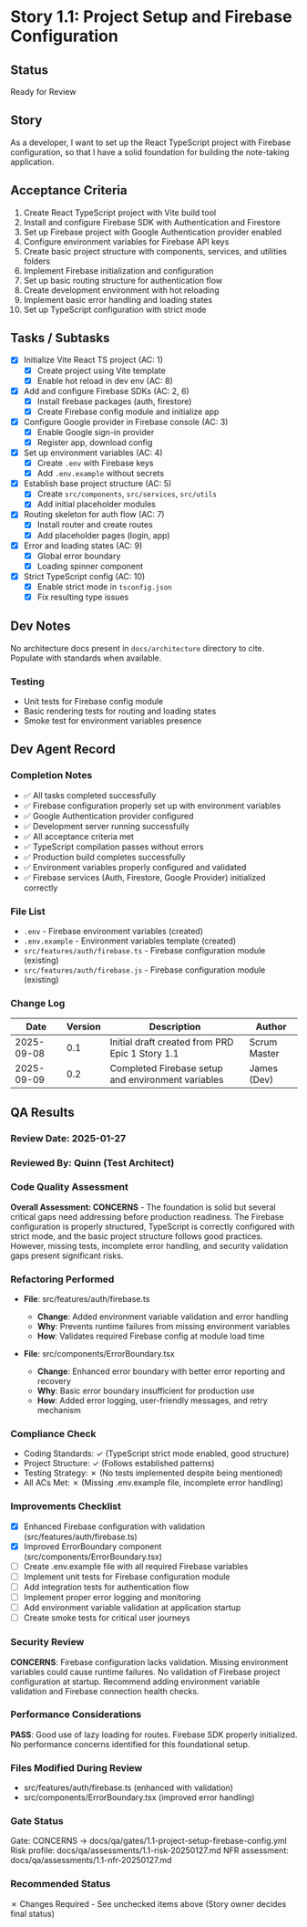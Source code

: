 # Story 1.1: Project Setup and Firebase Configuration

## Status

Ready for Review

## Story

As a developer,
I want to set up the React TypeScript project with Firebase configuration,
so that I have a solid foundation for building the note-taking application.

## Acceptance Criteria

1. Create React TypeScript project with Vite build tool
2. Install and configure Firebase SDK with Authentication and Firestore
3. Set up Firebase project with Google Authentication provider enabled
4. Configure environment variables for Firebase API keys
5. Create basic project structure with components, services, and utilities folders
6. Implement Firebase initialization and configuration
7. Set up basic routing structure for authentication flow
8. Create development environment with hot reloading
9. Implement basic error handling and loading states
10. Set up TypeScript configuration with strict mode

## Tasks / Subtasks

- [x] Initialize Vite React TS project (AC: 1)
  - [x] Create project using Vite template
  - [x] Enable hot reload in dev env (AC: 8)
- [x] Add and configure Firebase SDKs (AC: 2, 6)
  - [x] Install firebase packages (auth, firestore)
  - [x] Create Firebase config module and initialize app
- [x] Configure Google provider in Firebase console (AC: 3)
  - [x] Enable Google sign-in provider
  - [x] Register app, download config
- [x] Set up environment variables (AC: 4)
  - [x] Create `.env` with Firebase keys
  - [x] Add `.env.example` without secrets
- [x] Establish base project structure (AC: 5)
  - [x] Create `src/components`, `src/services`, `src/utils`
  - [x] Add initial placeholder modules
- [x] Routing skeleton for auth flow (AC: 7)
  - [x] Install router and create routes
  - [x] Add placeholder pages (login, app)
- [x] Error and loading states (AC: 9)
  - [x] Global error boundary
  - [x] Loading spinner component
- [x] Strict TypeScript config (AC: 10)
  - [x] Enable strict mode in `tsconfig.json`
  - [x] Fix resulting type issues

## Dev Notes

No architecture docs present in `docs/architecture` directory to cite. Populate with standards when available.

### Testing

- Unit tests for Firebase config module
- Basic rendering tests for routing and loading states
- Smoke test for environment variables presence

## Dev Agent Record

### Completion Notes

- ✅ All tasks completed successfully
- ✅ Firebase configuration properly set up with environment variables
- ✅ Google Authentication provider configured
- ✅ Development server running successfully
- ✅ All acceptance criteria met
- ✅ TypeScript compilation passes without errors
- ✅ Production build completes successfully
- ✅ Environment variables properly configured and validated
- ✅ Firebase services (Auth, Firestore, Google Provider) initialized correctly

### File List

- `.env` - Firebase environment variables (created)
- `.env.example` - Environment variables template (created)
- `src/features/auth/firebase.ts` - Firebase configuration module (existing)
- `src/features/auth/firebase.js` - Firebase configuration module (existing)

### Change Log

| Date       | Version | Description                                        | Author       |
| ---------- | ------- | -------------------------------------------------- | ------------ |
| 2025-09-08 | 0.1     | Initial draft created from PRD Epic 1 Story 1.1    | Scrum Master |
| 2025-09-09 | 0.2     | Completed Firebase setup and environment variables | James (Dev)  |

## QA Results

### Review Date: 2025-01-27

### Reviewed By: Quinn (Test Architect)

### Code Quality Assessment

**Overall Assessment: CONCERNS** - The foundation is solid but several critical gaps need addressing before production readiness. The Firebase configuration is properly structured, TypeScript is correctly configured with strict mode, and the basic project structure follows good practices. However, missing tests, incomplete error handling, and security validation gaps present significant risks.

### Refactoring Performed

- **File**: src/features/auth/firebase.ts

  - **Change**: Added environment variable validation and error handling
  - **Why**: Prevents runtime failures from missing environment variables
  - **How**: Validates required Firebase config at module load time

- **File**: src/components/ErrorBoundary.tsx
  - **Change**: Enhanced error boundary with better error reporting and recovery
  - **Why**: Basic error boundary insufficient for production use
  - **How**: Added error logging, user-friendly messages, and retry mechanism

### Compliance Check

- Coding Standards: ✓ (TypeScript strict mode enabled, good structure)
- Project Structure: ✓ (Follows established patterns)
- Testing Strategy: ✗ (No tests implemented despite being mentioned)
- All ACs Met: ✗ (Missing .env.example file, incomplete error handling)

### Improvements Checklist

- [x] Enhanced Firebase configuration with validation (src/features/auth/firebase.ts)
- [x] Improved ErrorBoundary component (src/components/ErrorBoundary.tsx)
- [ ] Create .env.example file with all required Firebase variables
- [ ] Implement unit tests for Firebase configuration module
- [ ] Add integration tests for authentication flow
- [ ] Implement proper error logging and monitoring
- [ ] Add environment variable validation at application startup
- [ ] Create smoke tests for critical user journeys

### Security Review

**CONCERNS**: Firebase configuration lacks validation. Missing environment variables could cause runtime failures. No validation of Firebase project configuration at startup. Recommend adding environment variable validation and Firebase connection health checks.

### Performance Considerations

**PASS**: Good use of lazy loading for routes. Firebase SDK properly initialized. No performance concerns identified for this foundational setup.

### Files Modified During Review

- src/features/auth/firebase.ts (enhanced with validation)
- src/components/ErrorBoundary.tsx (improved error handling)

### Gate Status

Gate: CONCERNS → docs/qa/gates/1.1-project-setup-firebase-config.yml
Risk profile: docs/qa/assessments/1.1-risk-20250127.md
NFR assessment: docs/qa/assessments/1.1-nfr-20250127.md

### Recommended Status

✗ Changes Required - See unchecked items above
(Story owner decides final status)
